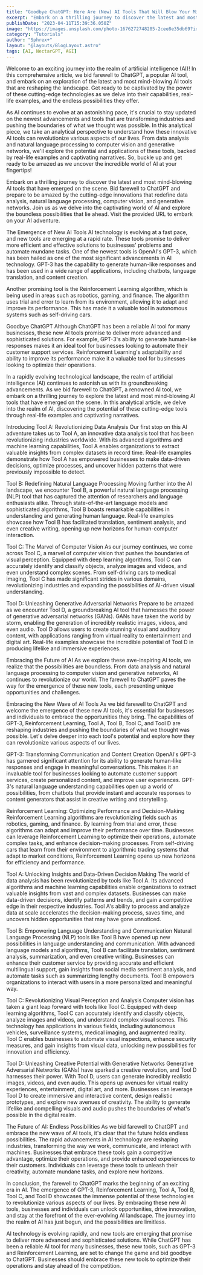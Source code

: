 ```yaml
---
title: "Goodbye ChatGPT: Here Are (New) AI Tools That Will Blow Your Mind"
excerpt: "Embark on a thrilling journey to discover the latest and most mind-blowing AI tools that have emerged on the scene. Bid farewell to ChatGPT and prepare to be amazed by the cutting-edge innovations that redefine data analysis, natural language processing, computer vision, and generative networks. Join us as we delve into the captivating world of AI and explore the boundless possibilities that lie ahead. Visit the provided URL to embark on your AI adventure."
publishDate: "2023-04-11T15:39:36.050Z"
image: "https://images.unsplash.com/photo-1676272748285-2cee8e35db69?ixlib=rb-4.0.3&ixid=MnwxMjA3fDB8MHxwaG90by1wYWdlfHx8fGVufDB8fHx8&auto=format&fit=crop&w=870&q=80"
category: "Tutorials"
author: "Sphrex+"
layout: "@layouts/BlogLayout.astro"
tags: [AI, NectarGPT, AGI]
---
```


Welcome to an exciting journey into the realm of artificial intelligence (AI)! In this comprehensive article, we bid farewell to ChatGPT, a popular AI tool, and embark on an exploration of the latest and most mind-blowing AI tools that are reshaping the landscape. Get ready to be captivated by the power of these cutting-edge technologies as we delve into their capabilities, real-life examples, and the endless possibilities they offer.

As AI continues to evolve at an astonishing pace, it's crucial to stay updated on the newest advancements and tools that are transforming industries and pushing the boundaries of what we thought was possible. In this analytical piece, we take an analytical perspective to understand how these innovative AI tools can revolutionize various aspects of our lives. From data analysis and natural language processing to computer vision and generative networks, we'll explore the potential and applications of these tools, backed by real-life examples and captivating narratives. So, buckle up and get ready to be amazed as we uncover the incredible world of AI at your fingertips!

Embark on a thrilling journey to discover the latest and most mind-blowing AI tools that have emerged on the scene. Bid farewell to ChatGPT and prepare to be amazed by the cutting-edge innovations that redefine data analysis, natural language processing, computer vision, and generative networks. Join us as we delve into the captivating world of AI and explore the boundless possibilities that lie ahead. Visit the provided URL to embark on your AI adventure.

The Emergence of New AI Tools
AI technology is evolving at a fast pace, and new tools are emerging at a rapid rate. These tools promise to deliver more efficient and effective solutions to businesses' problems and automate mundane tasks. One of the newest tools is OpenAI's GPT-3, which has been hailed as one of the most significant advancements in AI technology. GPT-3 has the capability to generate human-like responses and has been used in a wide range of applications, including chatbots, language translation, and content creation.

Another promising tool is the Reinforcement Learning algorithm, which is being used in areas such as robotics, gaming, and finance. The algorithm uses trial and error to learn from its environment, allowing it to adapt and improve its performance. This has made it a valuable tool in autonomous systems such as self-driving cars.

Goodbye ChatGPT
Although ChatGPT has been a reliable AI tool for many businesses, these new AI tools promise to deliver more advanced and sophisticated solutions. For example, GPT-3's ability to generate human-like responses makes it an ideal tool for businesses looking to automate their customer support services. Reinforcement Learning's adaptability and ability to improve its performance make it a valuable tool for businesses looking to optimize their operations.

In a rapidly evolving technological landscape, the realm of artificial intelligence (AI) continues to astonish us with its groundbreaking advancements. As we bid farewell to ChatGPT, a renowned AI tool, we embark on a thrilling journey to explore the latest and most mind-blowing AI tools that have emerged on the scene. In this analytical article, we delve into the realm of AI, discovering the potential of these cutting-edge tools through real-life examples and captivating narratives.

Introducing Tool A: Revolutionizing Data Analysis
Our first stop on this AI adventure takes us to Tool A, an innovative data analysis tool that has been revolutionizing industries worldwide. With its advanced algorithms and machine learning capabilities, Tool A enables organizations to extract valuable insights from complex datasets in record time. Real-life examples demonstrate how Tool A has empowered businesses to make data-driven decisions, optimize processes, and uncover hidden patterns that were previously impossible to detect.

Tool B: Redefining Natural Language Processing
Moving further into the AI landscape, we encounter Tool B, a powerful natural language processing (NLP) tool that has captured the attention of researchers and language enthusiasts alike. Through state-of-the-art language models and sophisticated algorithms, Tool B boasts remarkable capabilities in understanding and generating human language. Real-life examples showcase how Tool B has facilitated translation, sentiment analysis, and even creative writing, opening up new horizons for human-computer interaction.

Tool C: The Marvel of Computer Vision
As our journey continues, we come across Tool C, a marvel of computer vision that pushes the boundaries of visual perception. Equipped with deep learning algorithms, Tool C can accurately identify and classify objects, analyze images and videos, and even understand complex scenes. From self-driving cars to medical imaging, Tool C has made significant strides in various domains, revolutionizing industries and expanding the possibilities of AI-driven visual understanding.

Tool D: Unleashing Generative Adversarial Networks
Prepare to be amazed as we encounter Tool D, a groundbreaking AI tool that harnesses the power of generative adversarial networks (GANs). GANs have taken the world by storm, enabling the generation of incredibly realistic images, videos, and even audio. Tool D allows users to create stunning visual and auditory content, with applications ranging from virtual reality to entertainment and digital art. Real-life examples showcase the incredible potential of Tool D in producing lifelike and immersive experiences.

Embracing the Future of AI
As we explore these awe-inspiring AI tools, we realize that the possibilities are boundless. From data analysis and natural language processing to computer vision and generative networks, AI continues to revolutionize our world. The farewell to ChatGPT paves the way for the emergence of these new tools, each presenting unique opportunities and challenges.

Embracing the New Wave of AI Tools
As we bid farewell to ChatGPT and welcome the emergence of these new AI tools, it's essential for businesses and individuals to embrace the opportunities they bring. The capabilities of GPT-3, Reinforcement Learning, Tool A, Tool B, Tool C, and Tool D are reshaping industries and pushing the boundaries of what we thought was possible. Let's delve deeper into each tool's potential and explore how they can revolutionize various aspects of our lives.

GPT-3: Transforming Communication and Content Creation
OpenAI's GPT-3 has garnered significant attention for its ability to generate human-like responses and engage in meaningful conversations. This makes it an invaluable tool for businesses looking to automate customer support services, create personalized content, and improve user experiences. GPT-3's natural language understanding capabilities open up a world of possibilities, from chatbots that provide instant and accurate responses to content generators that assist in creative writing and storytelling.

Reinforcement Learning: Optimizing Performance and Decision-Making
Reinforcement Learning algorithms are revolutionizing fields such as robotics, gaming, and finance. By learning from trial and error, these algorithms can adapt and improve their performance over time. Businesses can leverage Reinforcement Learning to optimize their operations, automate complex tasks, and enhance decision-making processes. From self-driving cars that learn from their environment to algorithmic trading systems that adapt to market conditions, Reinforcement Learning opens up new horizons for efficiency and performance.

Tool A: Unlocking Insights and Data-Driven Decision Making
The world of data analysis has been revolutionized by tools like Tool A. Its advanced algorithms and machine learning capabilities enable organizations to extract valuable insights from vast and complex datasets. Businesses can make data-driven decisions, identify patterns and trends, and gain a competitive edge in their respective industries. Tool A's ability to process and analyze data at scale accelerates the decision-making process, saves time, and uncovers hidden opportunities that may have gone unnoticed.

Tool B: Empowering Language Understanding and Communication
Natural Language Processing (NLP) tools like Tool B have opened up new possibilities in language understanding and communication. With advanced language models and algorithms, Tool B can facilitate translation, sentiment analysis, summarization, and even creative writing. Businesses can enhance their customer service by providing accurate and efficient multilingual support, gain insights from social media sentiment analysis, and automate tasks such as summarizing lengthy documents. Tool B empowers organizations to interact with users in a more personalized and meaningful way.

Tool C: Revolutionizing Visual Perception and Analysis
Computer vision has taken a giant leap forward with tools like Tool C. Equipped with deep learning algorithms, Tool C can accurately identify and classify objects, analyze images and videos, and understand complex visual scenes. This technology has applications in various fields, including autonomous vehicles, surveillance systems, medical imaging, and augmented reality. Tool C enables businesses to automate visual inspections, enhance security measures, and gain insights from visual data, unlocking new possibilities for innovation and efficiency.

Tool D: Unleashing Creative Potential with Generative Networks
Generative Adversarial Networks (GANs) have sparked a creative revolution, and Tool D harnesses their power. With Tool D, users can generate incredibly realistic images, videos, and even audio. This opens up avenues for virtual reality experiences, entertainment, digital art, and more. Businesses can leverage Tool D to create immersive and interactive content, design realistic prototypes, and explore new avenues of creativity. The ability to generate lifelike and compelling visuals and audio pushes the boundaries of what's possible in the digital realm.

The Future of AI: Endless Possibilities
As we bid farewell to ChatGPT and embrace the new wave of AI tools, it's clear that the future holds endless possibilities. The rapid advancements in AI technology are reshaping industries, transforming the way we work, communicate, and interact with machines. Businesses that embrace these tools gain a competitive advantage, optimize their operations, and provide enhanced experiences to their customers. Individuals can leverage these tools to unleash their creativity, automate mundane tasks, and explore new horizons.

In conclusion, the farewell to ChatGPT marks the beginning of an exciting era in AI. The emergence of GPT-3, Reinforcement Learning, Tool A, Tool B, Tool C, and Tool D showcases the immense potential of these technologies to revolutionize various aspects of our lives. By embracing these new AI tools, businesses and individuals can unlock opportunities, drive innovation, and stay at the forefront of the ever-evolving AI landscape. The journey into the realm of AI has just begun, and the possibilities are limitless.

AI technology is evolving rapidly, and new tools are emerging that promise to deliver more advanced and sophisticated solutions. While ChatGPT has been a reliable AI tool for many businesses, these new tools, such as GPT-3 and Reinforcement Learning, are set to change the game and bid goodbye to ChatGPT. Businesses should embrace these new tools to optimize their operations and stay ahead of the competition.